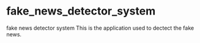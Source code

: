 # fake_news_detector_system
fake news detector system
This is the application used to dectect the fake news. 
